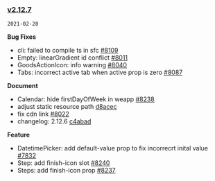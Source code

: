 ### [v2.12.7](https://github.com/youzan/vant/compare/v2.12.6...v2.12.7)

`2021-02-28`

**Bug Fixes**

- cli: failed to compile ts in sfc [#8109](https://github.com/youzan/vant/issues/8109)
- Empty: linearGradient id conflict [#8011](https://github.com/youzan/vant/issues/8011)
- GoodsActionIcon: info warning [#8040](https://github.com/youzan/vant/issues/8040)
- Tabs: incorrect active tab when active prop is zero [#8087](https://github.com/youzan/vant/issues/8087)

**Document**

- Calendar: hide firstDayOfWeek in weapp [#8238](https://github.com/youzan/vant/issues/8238)
- adjust static resource path [d8acec](https://github.com/youzan/vant/commit/d8acec16711444036587685851ccf953fa596aff)
- fix cdn link [#8022](https://github.com/youzan/vant/issues/8022)
- changelog: 2.12.6 [c4abad](https://github.com/youzan/vant/commit/c4abadf7e2ff6a30f331795dc8ffc9d5b50c4254)

**Feature**

- DatetimePicker: add default-value prop to fix incorrecrt inital value [#7832](https://github.com/youzan/vant/issues/7832)
- Step: add finish-icon slot [#8240](https://github.com/youzan/vant/issues/8240)
- Steps: add finish-icon prop [#8237](https://github.com/youzan/vant/issues/8237)
